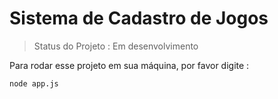 # Sistema de Cadastro de Jogos

>Status do Projeto : Em desenvolvimento

Para rodar esse projeto em sua máquina, por favor digite : 

```
node app.js
```
